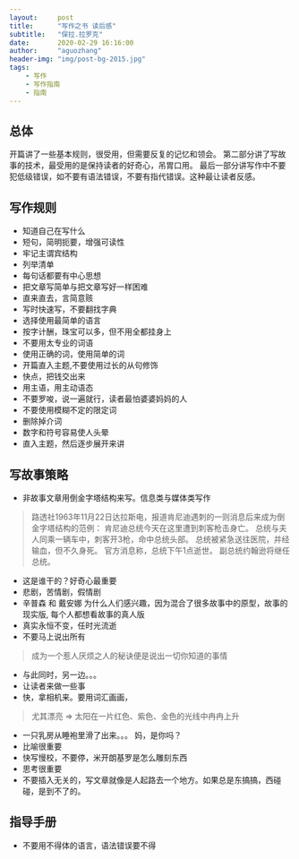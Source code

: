 ```yaml
---
layout:     post
title:      "写作之书 读后感"
subtitle:   "保拉.拉罗克"
date:       2020-02-29 16:16:00
author:     "aguozhang"
header-img: "img/post-bg-2015.jpg"
tags:
    - 写作
    - 写作指南 
    - 指南 
---
```



## 总体  
开篇讲了一些基本规则，很受用，但需要反复的记忆和领会。
第二部分讲了写故事的技术，最受用的是保持读者的好奇心，吊胃口用。
最后一部分讲写作中不要犯低级错误，如不要有语法错误，不要有指代错误。这种最让读者反感。


## 写作规则  

* 知道自己在写什么
* 短句，简明扼要，增强可读性
* 牢记主谓宾结构
* 列举清单
* 每句话都要有中心思想
* 把文章写简单与把文章写好一样困难
* 直来直去，言简意赅
* 写时快速写，不要翻找字典
* 选择使用最简单的语言
* 按字计酬，珠宝可以多，但不用全都挂身上
* 不要用太专业的词语
* 使用正确的词，使用简单的词
* 开篇直入主题,不要使用过长的从句修饰
* 快点，把钱交出来
* 用主语，用主动语态
* 不要罗唆，说一遍就行，读者最怕婆婆妈妈的人
* 不要使用模糊不定的限定词
* 删除掉介词
* 数字和符号容易使人头晕
* 直入主题，然后逐步展开来讲

## 写故事策略

* 非故事文章用倒金字塔结构来写。信息类与媒体类写作
> 路透社1963年11月22日达拉斯电，报道肯尼迪遇刺的一则消息后来成为倒金字塔结构的范例：
> 肯尼迪总统今天在这里遭到刺客枪击身亡。
> 总统与夫人同乘一辆车中，刺客开3枪，命中总统头部。
> 总统被紧急送往医院，并经输血，但不久身死。
> 官方消息称，总统下午1点逝世。
> 副总统约翰逊将继任总统。
* 这是谁干的？好奇心最重要
* 悲剧，苦情剧，假情剧
* 辛普森 和 戴安娜 为什么人们感兴趣，因为混合了很多故事中的原型，故事的现实版, 每个人都想看故事的真人版
* 真实永恒不变，任时光流逝
* 不要马上说出所有
> 成为一个惹人厌烦之人的秘诀便是说出一切你知道的事情 
* 与此同时，另一边。。。
* 让读者来做一些事
* 快，拿相机来。要用词汇画画，
> 尤其漂亮 => 太阳在一片红色、紫色、金色的光线中冉冉上升
* 一只乳房从睡袍里滑了出来。。。 妈，是你吗？
* 比喻很重要
* 快写慢校，不要停，米开朗基罗是怎么雕刻东西
* 思考很重要
* 不要插入无关的，写文章就像是人起路去一个地方。如果总是东搞搞，西碰碰，是到不了的。


## 指导手册
* 不要用不得体的语言，语法错误要不得




